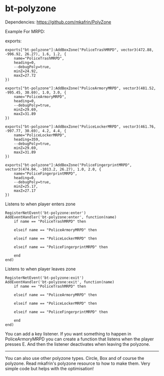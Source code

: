# bt-polyzone

Dependencies: https://github.com/mkafrin/PolyZone

Example For MRPD:

exports:

```
exports["bt-polyzone"]:AddBoxZone("PoliceTrashMRPD", vector3(472.88, -996.92, 26.27), 1.6, 1.2, {
    name="PoliceTrashMRPD",
    heading=0,
    --debugPoly=true,
    minZ=24.92,
    maxZ=27.72
})

exports["bt-polyzone"]:AddBoxZone("PoliceArmoryMRPD", vector3(481.52, -995.45, 30.69), 1.0, 3.0, {
    name="PoliceArmoryMRPD",
    heading=0,
    --debugPoly=true,
    minZ=29.69,
    maxZ=31.89
})

exports["bt-polyzone"]:AddBoxZone("PoliceLockerMRPD", vector3(461.76, -997.77, 30.69), 4.2, 4.4, {
    name="PoliceLockerMRPD",
    heading=359,
    --debugPoly=true,
    minZ=29.69,
    maxZ=31.89
}) 

exports["bt-polyzone"]:AddBoxZone("PoliceFingerprintMRPD", vector3(474.04, -1013.2, 26.27), 1.0, 2.0, {
    name="PoliceFingerprintMRPD",
    heading=0,
    --debugPoly=true,
    minZ=25.17,
    maxZ=27.17
})
```

Listens to when player enters zone

```
RegisterNetEvent('bt-polyzone:enter')
AddEventHandler('bt-polyzone:enter', function(name)
    if name == "PoliceTrashMRPD" then

    elseif name == "PoliceArmoryMRPD" then

    elseif name == "PoliceLockerMRPD" then

    elseif name == "PoliceFingerprintMRPD" then

    end
end)
```

Listens to when player leaves zone

```
RegisterNetEvent('bt-polyzone:exit')
AddEventHandler('bt-polyzone:exit', function(name)
    if name == "PoliceTrashMRPD" then

    elseif name == "PoliceArmoryMRPD" then

    elseif name == "PoliceLockerMRPD" then

    elseif name == "PoliceFingerprintMRPD" then

    end
end)
```

You can add a key listener. If you want something to happen in PoliceArmoryMRPD you can create a function that listens when the player presses E. And then the listener deactivates when leaving the polyzone.

---

You can also use other polyzone types. Circle, Box and of course the polyzone. Read mkafrin's polyzone resource to how to make them. Very simple code but helps with the optimisation!
